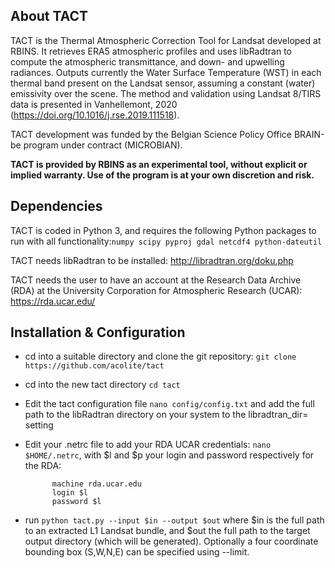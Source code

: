 ## About TACT
TACT is the Thermal Atmospheric Correction Tool for Landsat developed at RBINS. It retrieves ERA5 atmospheric profiles and uses libRadtran to compute the atmospheric transmittance, and down- and upwelling radiances. Outputs currently the Water Surface Temperature (WST) in each thermal band present on the Landsat sensor, assuming a constant (water) emissivity over the scene. The method and validation using Landsat 8/TIRS data is presented in Vanhellemont, 2020 (https://doi.org/10.1016/j.rse.2019.111518).

TACT development was funded by the Belgian Science Policy Office BRAIN-be program under contract (MICROBIAN). 

**TACT is provided by RBINS as an experimental tool, without explicit or implied warranty. Use of the program is at your own discretion and risk.**

## Dependencies
TACT is coded in Python 3, and requires the following Python packages to run with all functionality:`numpy scipy pyproj gdal netcdf4 python-dateutil`

TACT needs libRadtran to be installed: http://libradtran.org/doku.php 

TACT needs the user to have an account at the Research Data Archive (RDA) at the University Corporation for Atmospheric Research (UCAR): https://rda.ucar.edu/

## Installation & Configuration
* cd into a suitable directory and clone the git repository: `git clone https://github.com/acolite/tact`
* cd into the new tact directory `cd tact`
* Edit the tact configuration file `nano config/config.txt` and add the full path to the libRadtran directory on your system to the libradtran_dir= setting
* Edit your .netrc file to add your RDA UCAR credentials: `nano $HOME/.netrc`, with $l and $p your login and password respectively for the RDA:

            machine rda.ucar.edu
            login $l
            password $l
    
* run `python tact.py --input $in --output $out` where $in is the full path to an extracted L1 Landsat bundle, and $out the full path to the target output directory (which will be generated). Optionally a four coordinate bounding box (S,W,N,E) can be specified using --limit.
